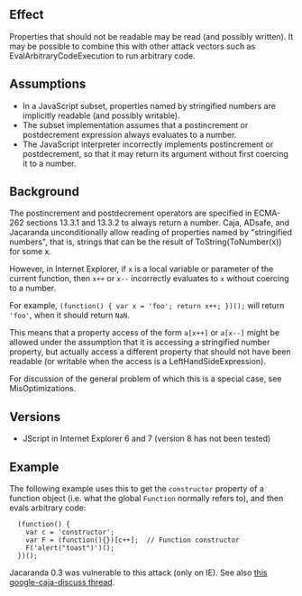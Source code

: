 ## Effect ##

Properties that should not be readable may be read (and possibly written). It may be possible to combine this with other attack vectors such as EvalArbitraryCodeExecution to run arbitrary code.


## Assumptions ##

  * In a JavaScript subset, properties named by stringified numbers are implicitly readable (and possibly writable).
  * The subset implementation assumes that a postincrement or postdecrement expression always evaluates to a number.
  * The JavaScript interpreter incorrectly implements postincrement or postdecrement, so that it may return its argument without first coercing it to a number.


## Background ##

The postincrement and postdecrement operators are specified in ECMA-262 sections 13.3.1 and 13.3.2 to always return a number. Caja, ADsafe, and Jacaranda unconditionally allow reading of properties named by "stringified numbers", that is, strings that can be the result of ToString(ToNumber(x)) for some x.

However, in Internet Explorer, if `x` is a local variable or parameter of the current function, then `x++` or `x--` incorrectly evaluates to `x` without coercing to a number.

For example, `(function() { var x = 'foo'; return x++; })();` will return `'foo'`, when it should return `NaN`.

This means that a property access of the form `a[x++]` or `a[x--]` might be allowed under the assumption that it is accessing a stringified number property, but actually access a different property that should not have been readable (or writable when the access is a LeftHandSideExpression).

For discussion of the general problem of which this is a special case, see MisOptimizations.


## Versions ##
  * JScript in Internet Explorer 6 and 7 (version 8 has not been tested)


## Example ##

The following example uses this to get the `constructor` property of a function object (i.e. what the global `Function` normally refers to), and then evals arbitrary code:

```
  (function() {
    var c = 'constructor';
    var F = (function(){})[c++];  // Function constructor
    F('alert("toast")')();
  })();
```

Jacaranda 0.3 was vulnerable to this attack (only on IE). See also [this google-caja-discuss thread](http://groups.google.com/group/google-caja-discuss/browse_thread/thread/d85a423be80f17e9/70784a05e0f3723b#70784a05e0f3723b).